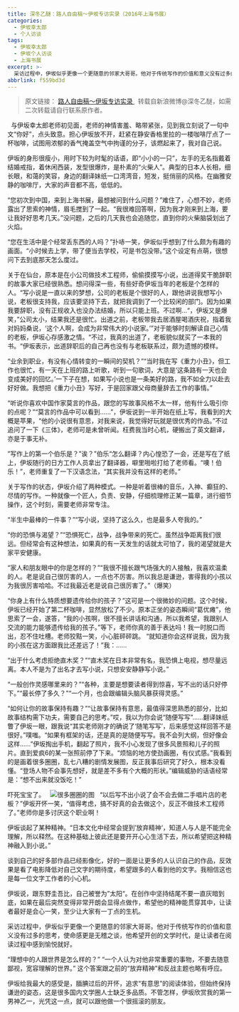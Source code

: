 ```yaml
---
title: 深冬乙醚：路人自由稿～伊坂专访实录（2016年上海书展）
categories:
  - 伊坂幸太郎
  - 个人访谈
tags:
  - 伊坂幸太郎
  - 伊坂个人访谈
  - 上海书展
excerpt: >-
  采访过程中，伊坂似乎更像一个更随意的邻家大哥哥。他对于传统写作的价值和意义没有过多的思考，使命感更是无稽之谈，他希望开创的文学时代，是让读者在阅读过程中感到愉悦就好。
abbrlink: f559bd3d
---
```

> 原文链接：
[路人自由稿～伊坂专访实录
](https://www.weibo.com/ttarticle/p/show?id=2309404013105045703027)
&nbsp;
转载自新浪微博@深冬乙醚，如需二次转载请自行联系原作者。

&nbsp;
与伊坂幸太郎老师初见面，老师的神情害羞、略带紧张，见到我立刻说了一句中文“你好”，点头致意。担心伊坂放不开，赶紧在静安香格里拉的一楼咖啡厅点了一杯咖啡，试图用浓郁的香气掩盖空气中拘谨的分子，该燃起来了，我对自己说。
&nbsp;

伊坂的身形很瘦小，用时下较为时髦的话语，即“小小的一只”，左手的无名指戴着结婚戒指，着休闲西装，发型很爆炸，是朴素的“火柴人”。典型的日本人长相，细长眼，和蔼的笑容，身边的翻译妹纸一口湾湾音，短发，挺俏丽的风格。在幽雅安静的咖啡厅，大家的声音都不高，低低的。
&nbsp;

“您初次到中国，来到上海书展，最想被问到什么问题？”难住了，心想不妙，老师露出了思索的神情，眉毛搅到了一起。“我很难回答啊，因为我才刚来到上海，要让我好好思考几天。”没问题，之后的几天我也会追随您，直到你的火柴脑袋划出了火焰。
&nbsp;

“您在生活中是个经常丢东西的人吗？”扑哧一笑，伊坂似乎想到了什么颇为有趣的画面。“小时候去上学，带了便当去学校，可是书包没带。”这个设定有点萌，很想问下去到底那天怎么度过。
&nbsp;

关于在仙台，原本是在小公司做技术工程师，偷偷摸摸写小说，出道得奖干脆辞职的故事大家已经很熟悉。想问得深一些，有些好奇伊坂当年的老板是个怎样的人。“写小说是一直以来的梦想，公司的老板是个很好的人，跟他讲说我想写小说，老板很支持我，应该要坚持下去，就把我调到了一个比较闲的部门。因为如果我要辞职，没有正规收入也没办法结婚，所以只能上班。不过啊…“，伊坂又是爆笑，”公司太小，结果我还是很忙。出道之前，老板带我去居酒屋喝酒庆祝，指着我对妈妈桑说，‘这个人啊，会成为非常伟大的小说家。’”对于能够时刻解读自己心情的老板，伊坂心存感激之情。“不过，我真的出道了，老板貌似就买了一本我的书。“伊坂表示，出道辞职后的自己再也没有与老板联系过，颇为遗憾的模样。
&nbsp;

“业余到职业，有没有心情转变的一瞬间的契机？”“当时我在写《重力小丑》，但工作也很忙，有一天在上班的路上听歌，听到一句歌词，大意是‘这条路有一天也会变成美好的回忆。’一下子在想，如果写小说也是一条美好的路，我不如全力以赴去好好做。我想把《重力小丑》写好，于是回家跟父母商量辞去工作的事情。”
&nbsp;

“听说你喜欢中国作家莫言的作品，跟您的写故事风格不太一样，他有什么吸引你的点呢？”“莫言的作品中可以看到……”，伊坂说到一半开始在纸上写，我看到的大概是苹果，“他的小说很有意思，对我来说，我觉得好玩就是很优秀的作品。”不过追问了一下《三体》，老师可是未曾听闻。枉费我当时心机，硬搬出了英文翻译，亦是于事无补。
&nbsp;

”写作上的第一个伯乐是？”诶？”伯乐“怎么翻译？内心惶恐了一会，还是写在了纸上，伊坂随行的日方工作人员拿出了翻译器，噼里啪啦打给了老师看。“噢！伯乐！”，老师重复了一下汉语念法，“其实我并没有这样的老师。”
&nbsp;

关于写作的状态，伊坂介绍了两种模式。一种是听着很棒的音乐，入神、癫狂的、尽情的写作。一种就像一个匠人，负责、安静，仔细梳理修正某一篇章，进行细节操作，这个时刻，需要老师非常专注。
&nbsp;

“半生中最棒的一件事？”“写小说，坚持了这么久，也是最多人夸我的。”
&nbsp;

“你的恐惧与渴望？”“恐惧死亡，战争，战争带来的死亡。虽然战争距离我们很远。但经常会有这种想法，如果真的有一天发生的话就太可怕了，我的渴望就是大家平安健康。
&nbsp;

“家人和朋友眼中的你是怎样的？”“我很不擅长跟气场强大的人接触，我喜欢温柔的人。老是说自己很厉害的人，一点也不厉害。所以我总是谦逊，害得我的小孩以为我很厉害哈哈。不过我最近老是说自己很厉害了。”（爆笑）
&nbsp;

“你身上有什么特质想要遗传给你的孩子？”这可是一个很微妙的问题。这个时候，伊坂已经开始了第二杯咖啡，显然放松了不少。原本正坐的姿态瞬间“葛优瘫”，他思索了一会，遂答，“我的小孩啊，很不擅长讲话和沟通，所以我希望，我跟别人交流的能力能够遗传给我的孩子。”等下，老师你真的善于表达吗！我一时脱口而出，忍不住吐槽。老师狡黠一笑，小心脏砰砰跳。
“就知道你会这样说我，因为我的小孩在这方面跟我比还差远了！”我：……
&nbsp;

“出于什么考虑拒绝直木奖？”“直木奖在日本非常有名，我恐惧上电视，想尽量远离。本人不是为了出名才去写小说，只想安安静静写小说。”
&nbsp;

“一般创作灵感哪里来的？”“各种，主要是想要读者得到惊喜，写不出的话只好停下。”“最长停了多久？”“一个月，也会跟编辑头脑风暴获得灵感。”
&nbsp;

“如何让你的故事保持有趣？”“让故事保持有意思，最值得深思熟悉的部分，比如故事结构需下功夫，需要自己的思考。”哎，我以为你会说“随便写写”……翻译妹纸瞥了伊坂一眼，跟我说“其实老师刚才的确说了‘随笔写写’，后来感觉这样回答不是很好。”噗嗤。“如果有框架的话，还是真的是随便写写。我不会列大纲，但好像会这样……”伊坂掏出手机，翻起了照片，我不小心发现了很多风景照和儿子的照片。直到爱疯6的某一张照前停了下来。“烦恼的地方使劲画圈，有仪式感。”我看到的是画着很多圈圈，乱七八糟的剧情发展图，反正我事后研究了好久，根本没看懂。“登场人物不会事先想好，就是差不多有个大概的形状。”编辑威胁的话语经常是：“想不出来就没饭吃！”

吓死宝宝了。
&nbsp;
![很多圈圈的图](http://q9ak6aibi.bkt.clouddn.com//澎湃伊坂.jpg)
&nbsp;
“以后写不出小说了会不会去做二手唱片店的老板？”伊坂开怀一笑，“值得考虑，搞不好真的会去做这个，反正不做技术工程师了。”老师你是多讨厌这个职业啊！
&nbsp;

伊坂谈起了某种精神。“日本文化中经常会提到’放弃精神‘，知道人与人是不能完全理解，所以释然。在这种基础上彼此还是要开开心心生活下去，所以希望把这种精神融入到小说。”

谈到自己的好多部作品已经影像化，好的一面是让更多的人认识自己的作品，反效果是看了电影降低对自己文字的期待度，希望跟多的人看到他的文字。我相信这也是每一位文字工作者的小心机。

伊坂说，跟东野圭吾比，自己被誉为”太阳“。在创作中坚持结尾不要一直灰暗到底，如果在最后突然变得非常开朗会显得点做作，希望他的精神能贯穿其中，让读者最好是会心一笑，至少让大家有一丁点的生机。
&nbsp;

采访过程中，伊坂似乎更像一个更随意的邻家大哥哥。他对于传统写作的价值和意义没有过多的思考，使命感更是无稽之谈，他希望开创的文学时代，是让读者在阅读过程中感到愉悦就好。

“理想中的人跟世界是怎么样的？”
“一个人认为对他非常重要的事物，不要去随意鄙视，宽容理解的世界。” 
这个答案跟之前的“放弃精神”和反战主题也略有呼应。

伊坂给我最大的感受是，腼腆过后的开怀，追求“有意思”的阅读体验，但始终保持谦逊的姿态，这是很多国内文学圈人士缺乏多品质。不管怎样，伊坂欣赏我的第一男神乙一，光凭这一点，就可以跟他做一个很摇滚的朋友。